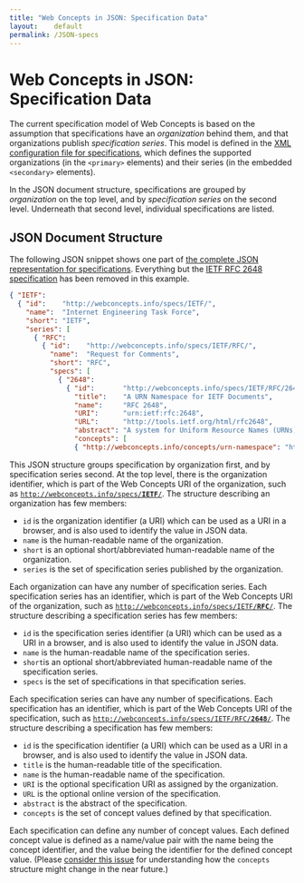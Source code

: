 ```yaml
---
title: "Web Concepts in JSON: Specification Data"
layout:    default
permalink: /JSON-specs
---
```


# Web Concepts in JSON: Specification Data

The current specification model of Web Concepts is based on the assumption that specifications have an *organization* behind them, and that organizations publish *specification series*. This model is defined in the [XML configuration file for specifications](/specs/specs.xml), which defines the supported organizations (in the `<primary>` elements) and their series (in the embedded `<secondary>` elements).

In the JSON document structure, specifications are grouped by *organization* on the top level, and by *specification series* on the second level. Underneath that second level, individual specifications are listed.


## JSON Document Structure

The following JSON snippet shows one part of [the complete JSON representation for specifications](/specs/specs.json). Everything but the [IETF RFC 2648 specification](/specs/IETF/RFC/2648) has been removed in this example.

```json
{ "IETF":
  { "id":    "http://webconcepts.info/specs/IETF/",
    "name":  "Internet Engineering Task Force",
    "short": "IETF",
    "series": [
      { "RFC":
        { "id":    "http://webconcepts.info/specs/IETF/RFC/",
          "name":  "Request for Comments",
          "short": "RFC",
          "specs": [
            { "2648":
              { "id":       "http://webconcepts.info/specs/IETF/RFC/2648",
                "title":    "A URN Namespace for IETF Documents",
                "name":     "RFC 2648",
                "URI":      "urn:ietf:rfc:2648",
                "URL":      "http://tools.ietf.org/html/rfc2648",
                "abstract": "A system for Uniform Resource Names (URNs) ...",
                "concepts": [
                { "http://webconcepts.info/concepts/urn-namespace": "http://webconcepts.info/concepts/urn-namespace/ietf" }]}}]}}]}}
```

This JSON structure groups specification by organization first, and by specification series second. At the top level, there is the organization identifier, which is part of the Web Concepts URI of the organization, such as [<code>http://webconcepts.info/specs/<b>IETF</b>/</code>](http://webconcepts.info/specs/IETF/). The structure describing an organization has few members:

* `id` is the organization identifier (a URI) which can be used as a URI in a browser, and is also used to identify the value in JSON data.
* `name` is the human-readable name of the organization.
* `short` is an optional short/abbreviated human-readable name of the organization.
* `series` is the set of specification series published by the organization.

Each organization can have any number of specification series. Each specification series has an identifier, which is part of the Web Concepts URI of the organization, such as [<code>http://webconcepts.info/specs/IETF/<b>RFC</b>/</code>](http://webconcepts.info/specs/IETF/RFC). The structure describing a specification series has few members:

* `id` is the specification series identifier (a URI) which can be used as a URI in a browser, and is also used to identify the value in JSON data.
* `name` is the human-readable name of the specification series.
* `short`is an optional short/abbreviated human-readable name of the specification series.
* `specs` is the set of specifications in that specification series.

Each specification series can have any number of specifications. Each specification has an identifier, which is part of the Web Concepts URI of the specification, such as [<code>http://webconcepts.info/specs/IETF/RFC/<b>2648</b>/</code>](http://webconcepts.info/specs/IETF/RFC/2648). The structure describing a specification has few members:

* `id` is the specification identifier (a URI) which can be used as a URI in a browser, and is also used to identify the value in JSON data.
* `title` is the human-readable title of the specification.
* `name` is the human-readable name of the specification.
* `URI` is the optional specification URI as assigned by the organization.
* `URL` is the optional online version of the specification.
* `abstract` is the abstract of the specification.
* `concepts` is the set of concept values defined by that specification.

Each specification can define any number of concept values. Each defined concept value is defined as a name/value pair with the name being the concept identifier, and the value being the identifier for the defined concept value. (Please [consider this issue](https://github.com/dret/webconcepts/issues/38) for understanding how the `concepts` structure might change in the near future.)
